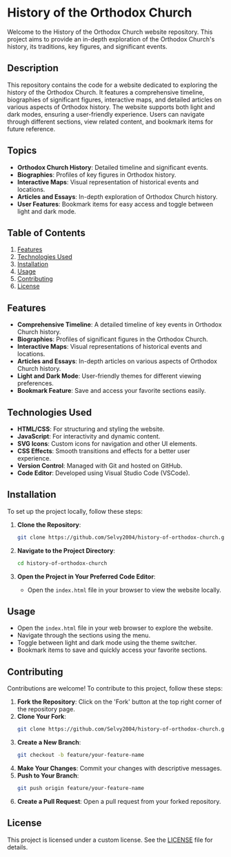 # History of the Orthodox Church

Welcome to the History of the Orthodox Church website repository. This project aims to provide an in-depth exploration of the Orthodox Church's history, its traditions, key figures, and significant events.

## Description

This repository contains the code for a website dedicated to exploring the history of the Orthodox Church. It features a comprehensive timeline, biographies of significant figures, interactive maps, and detailed articles on various aspects of Orthodox history. The website supports both light and dark modes, ensuring a user-friendly experience. Users can navigate through different sections, view related content, and bookmark items for future reference.

## Topics

- **Orthodox Church History**: Detailed timeline and significant events.
- **Biographies**: Profiles of key figures in Orthodox history.
- **Interactive Maps**: Visual representation of historical events and locations.
- **Articles and Essays**: In-depth exploration of Orthodox Church history.
- **User Features**: Bookmark items for easy access and toggle between light and dark mode.

## Table of Contents

1. [Features](#features)
2. [Technologies Used](#technologies-used)
3. [Installation](#installation)
4. [Usage](#usage)
5. [Contributing](#contributing)
6. [License](#license)

## Features

- **Comprehensive Timeline**: A detailed timeline of key events in Orthodox Church history.
- **Biographies**: Profiles of significant figures in the Orthodox Church.
- **Interactive Maps**: Visual representations of historical events and locations.
- **Articles and Essays**: In-depth articles on various aspects of Orthodox Church history.
- **Light and Dark Mode**: User-friendly themes for different viewing preferences.
- **Bookmark Feature**: Save and access your favorite sections easily.

## Technologies Used

- **HTML/CSS**: For structuring and styling the website.
- **JavaScript**: For interactivity and dynamic content.
- **SVG Icons**: Custom icons for navigation and other UI elements.
- **CSS Effects**: Smooth transitions and effects for a better user experience.
- **Version Control**: Managed with Git and hosted on GitHub.
- **Code Editor**: Developed using Visual Studio Code (VSCode).

## Installation

To set up the project locally, follow these steps:

1. **Clone the Repository**:
    ```bash
    git clone https://github.com/Selvy2004/history-of-orthodox-church.git
    ```

2. **Navigate to the Project Directory**:
    ```bash
    cd history-of-orthodox-church
    ```

3. **Open the Project in Your Preferred Code Editor**:
    - Open the `index.html` file in your browser to view the website locally.

## Usage

- Open the `index.html` file in your web browser to explore the website.
- Navigate through the sections using the menu.
- Toggle between light and dark mode using the theme switcher.
- Bookmark items to save and quickly access your favorite sections.

## Contributing

Contributions are welcome! To contribute to this project, follow these steps:

1. **Fork the Repository**: Click on the 'Fork' button at the top right corner of the repository page.
2. **Clone Your Fork**:
    ```bash
    git clone https://github.com/Selvy2004/history-of-orthodox-church.git
    ```
3. **Create a New Branch**:
    ```bash
    git checkout -b feature/your-feature-name
    ```
4. **Make Your Changes**: Commit your changes with descriptive messages.
5. **Push to Your Branch**:
    ```bash
    git push origin feature/your-feature-name
    ```
6. **Create a Pull Request**: Open a pull request from your forked repository.

## License

This project is licensed under a custom license. See the [LICENSE](LICENSE) file for details.
